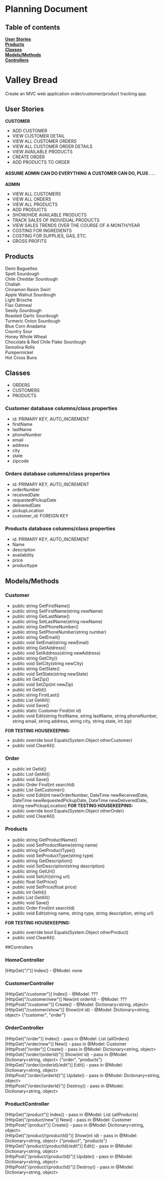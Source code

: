 # Planning Document

## Table of contents

**[User Stories](#user-stories)**<br>
**[Products](#products)**<br>
**[Classes](#classes)**<br>
**[Models/Methods](#models/methods)**<br>
**[Controllers](#controllers)**

# Valley Bread
Create an MVC web application order/customer/product tracking app.

## User Stories

**CUSTOMER**
* ADD CUSTOMER
* VIEW CUSTOMER DETAIL
* VIEW ALL CUSTOMER ORDERS
* VIEW ALL CUSTOMER ORDER DETAILS
* VIEW AVAILABLE PRODUCTS
* CREATE ORDER
* ADD PRODUCTS TO ORDER

#### ASSUME ADMIN CAN DO EVERYTHING A CUSTOMER CAN DO, PLUS . . .
**ADMIN**
* VIEW ALL CUSTOMERS
* VIEW ALL ORDERS
* VIEW ALL PRODUCTS
* ADD PRODUCTS
* SHOW/HIDE AVAILABLE PRODUCTS
* TRACK SALES OF INDIVIDUAL PRODUCTS
* VIEW SALES TRENDS OVER THE COURSE OF A MONTH/YEAR
* COSTING FOR INGREDIENTS
* COSTING FOR SUPPLIES, GAS, ETC.
* GROSS PROFITS

## Products
Demi Baguettes  
Spelt Sourdough  
Chile Cheddar Sourdough  
Challah  
Cinnamon Raisin Swirl  
Apple Walnut Sourdough  
Light Brioche  
Flax Oatmeal  
Seedy Sourdough  
Roasted Garlic Sourdough  
Turmeric Onion Sourdough  
Blue Corn Anadama  
Country Sour  
Honey Whole Wheat  
Chocolate & Red Chile Flake Sourdough  
Semolina Rolls  
Pumpernickel  
Hot Cross Buns  

## Classes
* ORDERS  
* CUSTOMERS  
* PRODUCTS  

### Customer database columns/class properties
- id: PRIMARY KEY, AUTO_INCREMENT
- firstName
- lastName
- phoneNumber
- email
- address
- city
- state
- zipcode

### Orders database columns/class properties
- id: PRIMARY KEY, AUTO_INCREMENT  
- orderNumber  
- receivedDate  
- requestedPickupDate  
- deliveredDate  
- pickupLocation    
- customer_id: FOREIGN KEY  

### Products database columns/class properties
- id: PRIMARY KEY, AUTO_INCREMENT
- Name
- description
- availability
- price
- producttype

## Models/Methods
### Customer
- public string GetFirstName()
- public string SetFirstName(string newName)
- public string GetLastName()
- public string SetLastName(string newName)
- public string GetPhoneNumber()
- public string SetPhoneNumber(string number)
- public string GetEmail()
- public void SetEmail(string newEmail)
- public string GetAddress()
- public void SetAddress(string newAddress)
- public string GetCity()
- public void SetCity(string newCity)
- public string GetState()
- public void SetState(string newState)
- public int GetZip()
- public void SetZip(int newZip)
- public int GetId()
- public string FirstLast()
- public List<Customer> GetAll()
- public void Save()
- public static Customer Find(int id)
- public void Edit(string firstName, string lastName, string phoneNumber, string email, string address, string city, string state, int zip)

**FOR TESTING HOUSEKEEPING:**
- public override bool Equals(System.Object otherCustomer)
- public void ClearAll()

### Order
- public int GetId()
- public List<Order> GetAll()
- public void Save()
- public Order Find(int searchId)
- public List<Customer> GetCustomer()
- public void Edit(int newOrderNumber, DateTime newReceivedDate, DateTime newRequestedPickupDate, DateTime newDeliveredDate, string newPickupLocation)
**FOR TESTING HOUSEKEEPING:**
- public override bool Equals(System.Object otherOrder)
- public void ClearAll()

### Products
- public string GetProductName()
- public void SetProductName(string name)
- public string GetProductType()
- public void SetProductType(string type)
- public string GetDescription()
- public void SetDescription(string description)
- public string GetUrl()
- public void SetUrl(string url)
- public float GetPrice()
- public void SetPrice(float price)
- public int GetId()
- public List<Order> GetAll()
- public void Save()
- public Order Find(int searchId)
- public void Edit(string name, string type, string description, string url)

**FOR TESTING HOUSEKEEPING:**
- public override bool Equals(System.Object otherProduct)
- public void ClearAll()

##Controllers
### HomeController
[HttpGet("/")] Index() - @Model: none  

### CustomerController
[HttpGet("/customer")] Index() - @Model: ???  
[HttpGet("/customer/new")] New(int orderId) - @Model: ???  
[HttpPost("/customer")] Create() - @Model: Dictionary<string, object>  
[HttpGet("/customer/show")] Show(int id) - @Model: Dictionary<string, object> {"customer", "order"}

### OrderController
[HttpGet("/order")] Index() - pass in @Model:  List<Order> {allOrders}
[HttpGet("/order/new")] New() - pass in @Model: Customer
[HttpPost("/order")] Create() - pass in @Model: Dictionary<string, object>  
[HttpGet("/order/{orderId}")] Show(int id) - pass in @Model: Dictionary<string, object> {"order", "products"}  
[HttpGet("/order/{orderId}/edit")] Edit() - pass in @Model: Dictionary<string, object>  
[HttpPost("/order/{orderId}")] Update() - pass in @Model: Dictionary<string, object>  
[HttpPost("/order/{orderId}")] Destroy() - pass in @Model: Dictionary<string, object>  

### ProductController
[HttpGet("/product")] Index() - pass in @Model:  List<Product> {allProducts}
[HttpGet("/product/new")] New() - pass in @Model: Customer
[HttpPost("/product")] Create() - pass in @Model: Dictionary<string, object>  
[HttpGet("/product/{productId}")] Show(int id) - pass in @Model: Dictionary<string, object> {"product", "products"}  
[HttpGet("/product/{productId}/edit")] Edit() - pass in @Model: Dictionary<string, object>  
[HttpPost("/product/{productId}")] Update() - pass in @Model: Dictionary<string, object>  
[HttpPost("/product/{productId}")] Destroy() - pass in @Model: Dictionary<string, object>  

